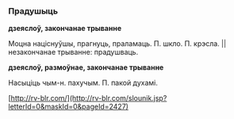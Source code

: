 ### Прадушыць
**дзеяслоў, закончанае трыванне**

Моцна націснуўшы, прагнуць, праламаць. П. шкло. П. крэсла. || незакончанае трыванне: прадушваць.

**дзеяслоў, размоўнае, закончанае трыванне**

Насыціць чым-н. пахучым. П. пакой духамі.

<a rel="author">[http://rv-blr.com/](http://rv-blr.com/slounik.jsp?letterId=0&maskId=0&pageId=2427)</a>
